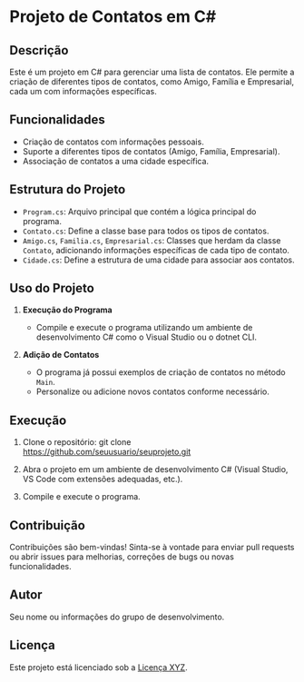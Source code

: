 # Projeto de Contatos em C#

## Descrição
Este é um projeto em C# para gerenciar uma lista de contatos. Ele permite a criação de diferentes tipos de contatos, como Amigo, Família e Empresarial, cada um com informações específicas.

## Funcionalidades

- Criação de contatos com informações pessoais.
- Suporte a diferentes tipos de contatos (Amigo, Família, Empresarial).
- Associação de contatos a uma cidade específica.

## Estrutura do Projeto

- `Program.cs`: Arquivo principal que contém a lógica principal do programa.
- `Contato.cs`: Define a classe base para todos os tipos de contatos.
- `Amigo.cs`, `Familia.cs`, `Empresarial.cs`: Classes que herdam da classe `Contato`, adicionando informações específicas de cada tipo de contato.
- `Cidade.cs`: Define a estrutura de uma cidade para associar aos contatos.

## Uso do Projeto

1. **Execução do Programa**
   - Compile e execute o programa utilizando um ambiente de desenvolvimento C# como o Visual Studio ou o dotnet CLI.

2. **Adição de Contatos**
   - O programa já possui exemplos de criação de contatos no método `Main`.
   - Personalize ou adicione novos contatos conforme necessário.

## Execução

1. Clone o repositório:
git clone https://github.com/seuusuario/seuprojeto.git

2. Abra o projeto em um ambiente de desenvolvimento C# (Visual Studio, VS Code com extensões adequadas, etc.).

3. Compile e execute o programa.

## Contribuição
Contribuições são bem-vindas! Sinta-se à vontade para enviar pull requests ou abrir issues para melhorias, correções de bugs ou novas funcionalidades.

## Autor
Seu nome ou informações do grupo de desenvolvimento.

## Licença
Este projeto está licenciado sob a [Licença XYZ](link-da-licenca).
